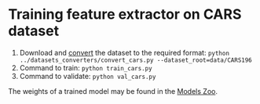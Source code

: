 # Training feature extractor on CARS dataset

1. Download and [convert](https://github.com/OML-Team/open-metric-learning/tree/main/pipelines/datasets_converters) the dataset to the required format:
`python ../datasets_converters/convert_cars.py --dataset_root=data/CARS196`
3. Command to train: `python train_cars.py`
3. Command to validate: `python val_cars.py`

The weights of a trained model may be found in the [Models Zoo](https://github.com/OML-Team/open-metric-learning#zoo).
